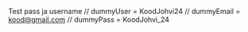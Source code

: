 Test pass ja username
// dummyUser = KoodJohvi24
// dummyEmail = kood@gmail.com
// dummyPass = KoodJohvi_24
